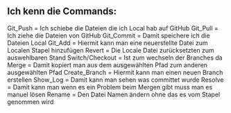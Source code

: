 ## Ich kenn die Commands:
Git_Push = Ich schiebe die Dateien die ich Local hab auf GitHub
Git_Pull = Ich ziehe die Dateien von GitHub 
Git_Commit = Damit speichere ich die Dateien Local 
Git_Add = Hiermit kann man eine neuerstellte Datei zum Localen Stapel hinzufügen
Revert = Die Locale Datei zurücksetzten zum auswehlbaren Stand
Switch/Checkout = Ist zum wechseln der Branches da
Merge = Damit kopiert man aus dem ausgewählten Pfad zum anderen ausgewählten Pfad 
Create_Branch = Hiermit kann man einen neuen Branch erstellen 
Show_Log = Damit kann man sehen was committet wurde
Resolve = Damit kann man wenn es ein Problem beim Mergen gibt muss man es manuel lösen
Rename = Den Datei Namen ändern ohne das es vom Stapel genommen wird
